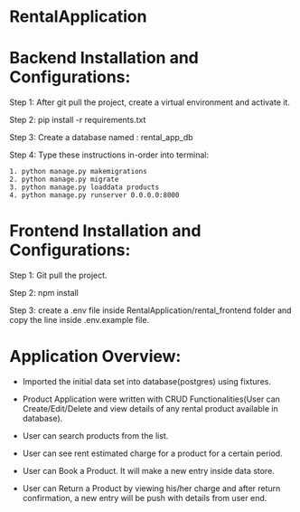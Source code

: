 # RentalApplication

# Backend Installation and Configurations:

Step 1:
 After git pull the project, create a virtual environment and activate it.

Step 2:
    pip install -r requirements.txt

Step 3:
    Create a database named : rental_app_db

Step 4:
    Type these instructions in-order into terminal:

    1. python manage.py makemigrations
    2. python manage.py migrate
    3. python manage.py loaddata products
    4. python manage.py runserver 0.0.0.0:8000



# Frontend Installation and Configurations:

Step 1:
 Git pull the project.

Step 2:
    npm install

Step 3:
    create a .env file inside RentalApplication/rental_frontend folder and copy the line inside .env.example file.

# Application Overview:

* Imported the initial data set into database(postgres) using fixtures.

* Product Application were written with CRUD Functionalities(User can Create/Edit/Delete and view details of any rental product available in database).

* User can search products from the list.

* User can see rent estimated charge for a product for a certain period.

* User can Book a Product. It will make a new entry inside data store.

* User can Return a Product by viewing his/her charge and after return confirmation, a new entry will be push with details from user end.
